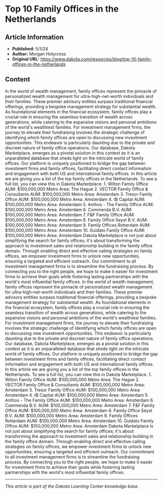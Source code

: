 # Top 10 Family Offices in the Netherlands

## Article Information
- **Published:** 5/1/24
- **Author:** Morgan Holycross
- **Original URL:** https://www.dakota.com/resources/blog/top-10-family-offices-in-the-netherlands

## Content

In the world of wealth management, family offices represent the pinnacle of personalized wealth management for ultra-high-net-worth individuals and their families. These premier advisory entities surpass traditional financial offerings, providing a bespoke management strategy for substantial wealth. As foundational elements in the financial ecosystem, family offices play a crucial role in ensuring the seamless transition of wealth across generations, while catering to the expansive visions and personal ambitions of the world's wealthiest families. For investment management firms, the journey to elevate their fundraising involves the strategic challenge of identifying which family offices are open to discussing new investment opportunities. This endeavor is particularly daunting due to the private and discreet nature of family office operations. Our database, Dakota Marketplace, emerges as a pivotal solution in this context as it is an unparalleled database that sheds light on the intricate world of family offices. Our platform is uniquely positioned to bridge the gap between investment firms and family offices, facilitating direct contact information and engagement with both US and international family offices. In this article we are giving you a list of the top family offices in the Netherlands. To see a full list, you can view this in Dakota Marketplace. 1. Wilton Family Office AUM: $100,000,000 Metro Area: The Hague 2. VECTOR Family Office & Consultants AUM: $100,000,000 Metro Area: Amsterdam 3. Tresor Family Office AUM: $100,000,000 Metro Area: Amsterdam 4. tB Capital AUM: $100,000,000 Metro Area: Amsterdam 5. Anthos - The Family Office AUM: $100,000,000 Metro Area: Amsterdam 6. Commenda B.V. AUM: $100,000,000 Metro Area: Amsterdam 7. F&F Family Office AUM: $100,000,000 Metro Area: Amsterdam 8. Family Office Seyst B.V. AUM: $100,000,000 Metro Area: Amsterdam 9. Family Offices Rotterdam AUM: $100,000,000 Metro Area: Amsterdam 10. Guidato Family Office AUM: $100,000,000 Metro Area: Amsterdam Dakota Marketplace is not just about simplifying the search for family offices; it's about transforming the approach to investment sales and relationship building in the family office domain. Through enabling direct and effective calling strategies on family offices, we empower investment firms to unlock new opportunities, ensuring a targeted and efficient outreach. Our commitment to all investment management firms is to streamline the fundraising process. By connecting you to the right people, we hope to make it easier for investment firms to achieve their goals while fostering lasting partnerships with the world's most influential family offices. In the world of wealth management, family offices represent the pinnacle of personalized wealth management for ultra-high-net-worth individuals and their families. These premier advisory entities surpass traditional financial offerings, providing a bespoke management strategy for substantial wealth. As foundational elements in the financial ecosystem, family offices play a crucial role in ensuring the seamless transition of wealth across generations, while catering to the expansive visions and personal ambitions of the world's wealthiest families. For investment management firms, the journey to elevate their fundraising involves the strategic challenge of identifying which family offices are open to discussing new investment opportunities. This endeavor is particularly daunting due to the private and discreet nature of family office operations. Our database, Dakota Marketplace, emerges as a pivotal solution in this context as it is an unparalleled database that sheds light on the intricate world of family offices. Our platform is uniquely positioned to bridge the gap between investment firms and family offices, facilitating direct contact information and engagement with both US and international family offices. In this article we are giving you a list of the top family offices in the Netherlands. To see a full list, you can view this in Dakota Marketplace. 1. Wilton Family Office AUM: $100,000,000 Metro Area: The Hague 2. VECTOR Family Office & Consultants AUM: $100,000,000 Metro Area: Amsterdam 3. Tresor Family Office AUM: $100,000,000 Metro Area: Amsterdam 4. tB Capital AUM: $100,000,000 Metro Area: Amsterdam 5. Anthos - The Family Office AUM: $100,000,000 Metro Area: Amsterdam 6. Commenda B.V. AUM: $100,000,000 Metro Area: Amsterdam 7. F&F Family Office AUM: $100,000,000 Metro Area: Amsterdam 8. Family Office Seyst B.V. AUM: $100,000,000 Metro Area: Amsterdam 9. Family Offices Rotterdam AUM: $100,000,000 Metro Area: Amsterdam 10. Guidato Family Office AUM: $100,000,000 Metro Area: Amsterdam Dakota Marketplace is not just about simplifying the search for family offices; it's about transforming the approach to investment sales and relationship building in the family office domain. Through enabling direct and effective calling strategies on family offices, we empower investment firms to unlock new opportunities, ensuring a targeted and efficient outreach. Our commitment to all investment management firms is to streamline the fundraising process. By connecting you to the right people, we hope to make it easier for investment firms to achieve their goals while fostering lasting partnerships with the world's most influential family offices.

---

*This article is part of the Dakota Learning Center knowledge base.*